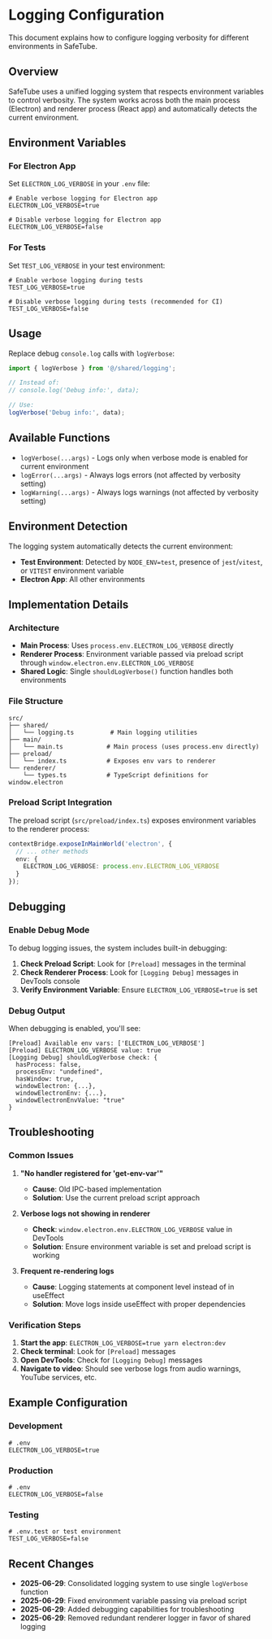 # Logging Configuration

This document explains how to configure logging verbosity for different environments in SafeTube.

## Overview

SafeTube uses a unified logging system that respects environment variables to control verbosity. The system works across both the main process (Electron) and renderer process (React app) and automatically detects the current environment.

## Environment Variables

### For Electron App
Set `ELECTRON_LOG_VERBOSE` in your `.env` file:
```env
# Enable verbose logging for Electron app
ELECTRON_LOG_VERBOSE=true

# Disable verbose logging for Electron app
ELECTRON_LOG_VERBOSE=false
```

### For Tests
Set `TEST_LOG_VERBOSE` in your test environment:
```env
# Enable verbose logging during tests
TEST_LOG_VERBOSE=true

# Disable verbose logging during tests (recommended for CI)
TEST_LOG_VERBOSE=false
```

## Usage

Replace debug `console.log` calls with `logVerbose`:

```typescript
import { logVerbose } from '@/shared/logging';

// Instead of:
// console.log('Debug info:', data);

// Use:
logVerbose('Debug info:', data);
```

## Available Functions

- `logVerbose(...args)` - Logs only when verbose mode is enabled for current environment
- `logError(...args)` - Always logs errors (not affected by verbosity setting)
- `logWarning(...args)` - Always logs warnings (not affected by verbosity setting)

## Environment Detection

The logging system automatically detects the current environment:
- **Test Environment**: Detected by `NODE_ENV=test`, presence of `jest`/`vitest`, or `VITEST` environment variable
- **Electron App**: All other environments

## Implementation Details

### Architecture
- **Main Process**: Uses `process.env.ELECTRON_LOG_VERBOSE` directly
- **Renderer Process**: Environment variable passed via preload script through `window.electron.env.ELECTRON_LOG_VERBOSE`
- **Shared Logic**: Single `shouldLogVerbose()` function handles both environments

### File Structure
```
src/
├── shared/
│   └── logging.ts          # Main logging utilities
├── main/
│   └── main.ts            # Main process (uses process.env directly)
├── preload/
│   └── index.ts           # Exposes env vars to renderer
└── renderer/
    └── types.ts           # TypeScript definitions for window.electron
```

### Preload Script Integration
The preload script (`src/preload/index.ts`) exposes environment variables to the renderer process:

```typescript
contextBridge.exposeInMainWorld('electron', {
  // ... other methods
  env: {
    ELECTRON_LOG_VERBOSE: process.env.ELECTRON_LOG_VERBOSE
  }
});
```

## Debugging

### Enable Debug Mode
To debug logging issues, the system includes built-in debugging:

1. **Check Preload Script**: Look for `[Preload]` messages in the terminal
2. **Check Renderer Process**: Look for `[Logging Debug]` messages in DevTools console
3. **Verify Environment Variable**: Ensure `ELECTRON_LOG_VERBOSE=true` is set

### Debug Output
When debugging is enabled, you'll see:
```
[Preload] Available env vars: ['ELECTRON_LOG_VERBOSE']
[Preload] ELECTRON_LOG_VERBOSE value: true
[Logging Debug] shouldLogVerbose check: {
  hasProcess: false,
  processEnv: "undefined",
  hasWindow: true,
  windowElectron: {...},
  windowElectronEnv: {...},
  windowElectronEnvValue: "true"
}
```

## Troubleshooting

### Common Issues

1. **"No handler registered for 'get-env-var'"**
   - **Cause**: Old IPC-based implementation
   - **Solution**: Use the current preload script approach

2. **Verbose logs not showing in renderer**
   - **Check**: `window.electron.env.ELECTRON_LOG_VERBOSE` value in DevTools
   - **Solution**: Ensure environment variable is set and preload script is working

3. **Frequent re-rendering logs**
   - **Cause**: Logging statements at component level instead of in useEffect
   - **Solution**: Move logs inside useEffect with proper dependencies

### Verification Steps

1. **Start the app**: `ELECTRON_LOG_VERBOSE=true yarn electron:dev`
2. **Check terminal**: Look for `[Preload]` messages
3. **Open DevTools**: Check for `[Logging Debug]` messages
4. **Navigate to video**: Should see verbose logs from audio warnings, YouTube services, etc.

## Example Configuration

### Development
```env
# .env
ELECTRON_LOG_VERBOSE=true
```

### Production
```env
# .env
ELECTRON_LOG_VERBOSE=false
```

### Testing
```env
# .env.test or test environment
TEST_LOG_VERBOSE=false
```

## Recent Changes

- **2025-06-29**: Consolidated logging system to use single `logVerbose` function
- **2025-06-29**: Fixed environment variable passing via preload script
- **2025-06-29**: Added debugging capabilities for troubleshooting
- **2025-06-29**: Removed redundant renderer logger in favor of shared logging 